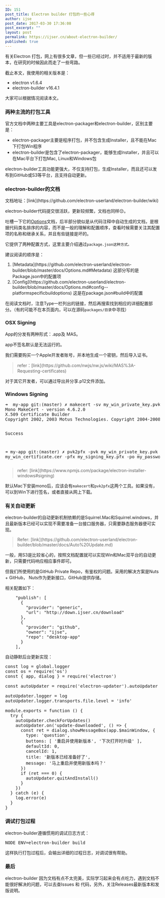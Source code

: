 ```yaml
---
ID: 151
post_title: Electron builder 打包的一些心得
author: ijse
post_date: 2017-03-30 17:36:08
post_excerpt: ""
layout: post
permalink: https://ijser.cn/about-electron-builder/
published: true
---
```

有关Electron 打包，网上有很多文章，但一些已经过时，并不适用于最新的版本，在研究的时候因此而走了一些弯路。

截止本文，我使用的相关版本是：
<ul>
 	<li>electron v1.6.4</li>
 	<li>electron-builder v16.4.1</li>
</ul>
大家可以根据情况阅读本文。

<!--more-->
<h3>两种主流的打包工具</h3>
官方文档中两种主要工具是electron-packager和electron-builder，区别主要是：
<ul>
 	<li>electron-packager主要是程序打包，并不包含生成Installer，且不能在Mac下打包Win程序</li>
 	<li>electron-builder是包含了electron-packager，能够生成Installer，并且可以在Mac平台下打包Mac, Linux和Windows包</li>
</ul>
electron-builder工具功能更强大，不仅支持打包，生成Installer，而且还可以发布到GitHub或S3等平台，且支持自动更新。
<h3>electron-builder的文档</h3>
文档地址：[link](https://github.com/electron-userland/electron-builder/wiki)

electron-builder代码提交很活跃，更新较频繁，文档也同样😔。

吐槽一下它的[Options](https://github.com/electron-userland/electron-builder/wiki/Options)文档，后半部分貌似是从代码注释中自动生成的文档，是根据代码类名排序的内容，而不是一般的理解和配置顺序，查看时候需要关注其配置项的名称和继承关系，并且有些链接是坏的。

它提供了两种配置方式，这里主要介绍通过<code>package.json这种方式。</code>

建议阅读的顺序是：
<ol>
 	<li>[Metadata](https://github.com/electron-userland/electron-builder/blob/master/docs/Options.md#Metadata) 这部分写的是Package.json中的配置项</li>
 	<li>[Config](https://github.com/electron-userland/electron-builder/blob/master/docs/Options.md#config--platformspecificbuildoptions) 这是在package.json#build中的配置</li>
</ol>
在阅读文档时，注意Type一栏列出的链接，然后再搜索找到相应的详细配置部分。（有的可能不在本页面内，可以在源码<code>packages/目录</code>中寻找）
<h3>OSX Signing</h3>
App的分发有两种形式：.app及 MAS。

app不签名默认是无法运行的。

我们需要购买一个Apple开发者账号，并本地生成一个密钥，然后导入证书。
<blockquote>refer：[link](https://github.com/nwjs/nw.js/wiki/MAS%3A-Requesting-certificates)</blockquote>
对于其它开发者，可以通过导出并分享.p12文件添加。
<h3>Windows Signing</h3>
<pre class="lang:sh decode:true" title="Signing for Windows">➜  my-app git:(master) ✗ makecert -sv my_win_private_key.pvk -n "CN=MyWinCertificate" -b 01/01/2017 -e 01/01/2027 -r my_win_certificate.cer
Mono MakeCert - version 4.6.2.0
X.509 Certificate Builder
Copyright 2002, 2003 Motus Technologies. Copyright 2004-2008 Novell. BSD licensed.

Success

➜  my-app git:(master) ✗ pvk2pfx -pvk my_win_private_key.pvk -spc my_win_certificate.cer -pfx my_signing_key.pfx -po my_password</pre>
<blockquote>refer: [link](https://www.npmjs.com/package/electron-installer-windows#signing)</blockquote>
默认Mac下安装mono后，应该会有<code>makecert</code>和<code>pvk2pfx</code>这两个工具。如果没有，可以到Win下进行签名，或者直接从网上下载。
<h3>有关自动更新</h3>
electron-builder的自动更新机制依赖的是Squirrel.Mac和Squirrel.windows，并且最新版本已经可以实现不需要准备一台接口服务器，只需要静态服务器便可实现。
<blockquote>Refer: [link](https://github.com/electron-userland/electron-builder/blob/master/docs/Auto%20Update.md)</blockquote>
一般，用S3是比较省心的，按照文档配置就可以实现Win和Mac双平台的自动更新，只需要代码响应相应事件即可。

但我们所使用的是GitHub Private Repo，有鉴权的问题。采用的解决方案是Nuts + GitHub， Nuts作为更新接口，GitHub提供存储。

相关配置如下：
<pre class="lang:js decode:true">    "publish": [
      {
        "provider": "generic",
        "url": "http://down.ijser.cn/download"
      },
      {
        "provider": "github",
        "owner": "ijse",
        "repo": "desktop-app"
      }
    ],
</pre>
自动静默后台更新实现：
<pre class="lang:js decode:true ">const log = global.logger
const os = require('os')
const { app, dialog } = require('electron')

const autoUpdater = require('electron-updater').autoUpdater

autoUpdater.logger = log
autoUpdater.logger.transports.file.level = 'info'

module.exports = function () {
  try {
    autoUpdater.checkForUpdates()
    autoUpdater.on('update-downloaded', () =&gt; {
      const ret = dialog.showMessageBox(app.$mainWindow, {
        type: 'question',
        buttons: [ '重启并使用新版本', '下次打开时升级' ],
        defaultId: 0,
        cancelId: 1,
        title: '新版本已经准备好了',
        message: '马上重启并使用新版本吗？'
      })
      if (ret === 0) {
        autoUpdater.quitAndInstall()
      }
    })
  } catch (e) {
    log.error(e)
  }
}
</pre>
<h3>调试打包过程</h3>
electron-builder遵循惯用的调试日志方式：
<pre class="lang:default decode:true ">NODE_ENV=electron-builder build</pre>
这样执行打包过程后，会输出详细的过程日志，对调试很有帮助。
<h3>最后</h3>
electron-builder 因为文档有点不太完美，实际学习起来会有点吃力，遇到文档不能很好解决的问题，可以去查Issues 和 代码，另外，关注Releases最新版本和发版说明。